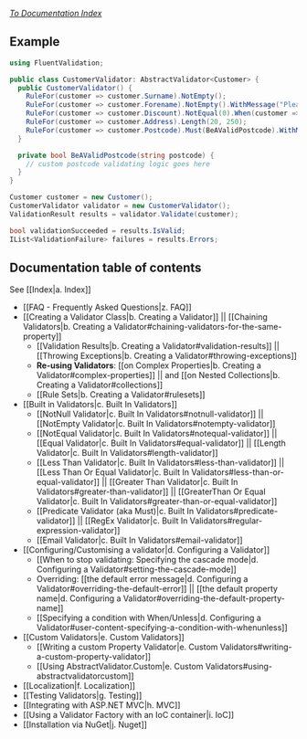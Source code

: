_[To Documentation Index](https://github.com/JeremySkinner/FluentValidation/wiki/Index)_

## Example

```csharp
using FluentValidation;

public class CustomerValidator: AbstractValidator<Customer> {
  public CustomerValidator() {
    RuleFor(customer => customer.Surname).NotEmpty();
    RuleFor(customer => customer.Forename).NotEmpty().WithMessage("Please specify a first name");
    RuleFor(customer => customer.Discount).NotEqual(0).When(customer => customer.HasDiscount);
    RuleFor(customer => customer.Address).Length(20, 250);
    RuleFor(customer => customer.Postcode).Must(BeAValidPostcode).WithMessage("Please specify a valid postcode");
  }

  private bool BeAValidPostcode(string postcode) {
    // custom postcode validating logic goes here
  }
}

Customer customer = new Customer();
CustomerValidator validator = new CustomerValidator();
ValidationResult results = validator.Validate(customer);

bool validationSucceeded = results.IsValid;
IList<ValidationFailure> failures = results.Errors;
```

## Documentation table of contents
See [[Index|a. Index]]
- [[FAQ - Frequently Asked Questions|z. FAQ]]
- [[Creating a Validator Class|b. Creating a Validator]] || [[Chaining Validators|b. Creating a Validator#chaining-validators-for-the-same-property]]  
  * [[Validation Results|b. Creating a Validator#validation-results]] || [[Throwing Exceptions|b. Creating a Validator#throwing-exceptions]]
  * **Re-using Validators**: [[on Complex Properties|b. Creating a Validator#complex-properties]] || and [[on Nested Collections|b. Creating a Validator#collections]]
  * [[Rule Sets|b. Creating a Validator#rulesets]]
- [[Built in Validators|c. Built In Validators]]
  * [[NotNull Validator|c. Built In Validators#notnull-validator]] || [[NotEmpty Validator|c. Built In Validators#notempty-validator]]
  * [[NotEqual Validator|c. Built In Validators#notequal-validator]] || [[Equal Validator|c. Built In Validators#equal-validator]] || [[Length Validator|c. Built In Validators#length-validator]]
  * [[Less Than Validator|c. Built In Validators#less-than-validator]] || [[Less Than Or Equal Validator|c. Built In Validators#less-than-or-equal-validator]] || [[Greater Than Validator|c. Built In Validators#greater-than-validator]] || [[GreaterThan Or Equal Validator|c. Built In Validators#greater-than-or-equal-validator]]
  * [[Predicate Validator (aka Must)|c. Built In Validators#predicate-validator]] || [[RegEx Validator|c. Built In Validators#regular-expression-validator]]
  * [[Email Validator|c. Built In Validators#email-validator]] 
- [[Configuring/Customising a validator|d. Configuring a Validator]]
  * [[When to stop validating: Specifying the cascade mode|d. Configuring a Validator#setting-the-cascade-mode]]
  * Overriding: [[the default error message|d. Configuring a Validator#overriding-the-default-error]] || [[the default property name|d. Configuring a Validator#overriding-the-default-property-name]]
  * [[Specifying a condition with When/Unless|d. Configuring a Validator#user-content-specifying-a-condition-with-whenunless]]
- [[Custom Validators|e. Custom Validators]]
  * [[Writing a custom Property Validator|e. Custom Validators#writing-a-custom-property-validator]]
  * [[Using AbstractValidator.Custom|e. Custom Validators#using-abstractvalidatorcustom]]
- [[Localization|f. Localization]]
- [[Testing Validators|g. Testing]]
- [[Integrating with ASP.NET MVC|h. MVC]]
- [[Using a Validator Factory with an IoC container|i. IoC]]
- [[Installation via NuGet|j. Nuget]]

